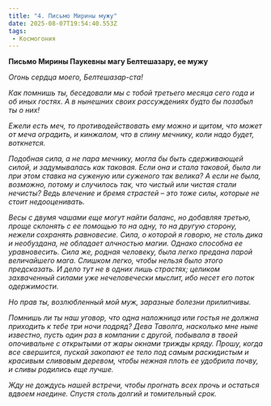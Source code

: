 ```yaml
---
title: "4. Письмо Мирины мужу"
date: 2025-08-07T19:54:40.553Z
tags:
 - Космогония
---
```


**Письмо Мирины Паукевны магу Белтешазару, ее мужу**

*Огонь сердца моего, Белтешазар-ста!*

*Как помнишь ты, беседовали мы с тобой третьего месяца сего года и об
иных гостях. А в нынешних своих рассуждениях будто бы позабыл ты о них!*

*Ежели есть меч, то противодействовать ему можно и щитом, что может от
меча оградить, и кинжалом, что в спину мечнику, коли надо будет,
воткнется.*

*Подобная сила, а не пара мечнику, могла бы быть сдерживающей силой, и
задумывалась как таковая. Если она и стала таковой, была ли при этом
ставка на суженую или суженого так велика? А если не была, возможно,
потому и случилось так, что чистый или чистая стали нечисты? Ведь
влечение и бремя страстей – это тоже силы, которые не стоит
недооценивать.*

*Весы с двумя чашами еще могут найти баланс, но добавляя третью, проще
склонять с ее помощью то на одну, то на другую сторону, нежели сохранять
равновесие. Сила, о которой я говорю, не столь дика и необуздана, не
обладает алчностью магии. Однако способна ее уравновесить. Сила же,
родная человеку, была легко предана парой величайшего мага. Слишком
легко, чтобы нельзя было этого предсказать. И дело тут не в одних лишь
страстях; целиком захваченный силами уже нечеловечески мыслит, ибо несет
его поток одержимости.*
  
*Но прав ты, возлюбленный мой муж, заразные болезни прилипчивы.*

*Помнишь ли ты наш уговор, что одна наложница или гостья не должна
приходить к тебе три ночи подряд? Дева Таволга, насколько мне ныне
известно, пусть один раз в компании с другой, побывала в твоей
опочивальне с открытыми от жары окнами трижды кряду. Прошу, когда все
свершится, пускай закопают ее тело под самым раскидистым и красивым
сливовым деревом, чтобы нежная плоть ее удобрила почву, и сливы родились
еще лучше.*

*Жду не дождусь нашей встречи, чтобы прогнать всех прочь и остаться
вдвоем наедине. Спустя столь долгий и томительный срок.*
